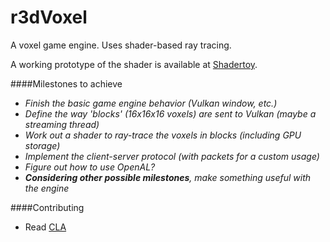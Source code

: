 r3dVoxel
========

A voxel game engine. Uses shader-based ray tracing.

A working prototype of the shader is available at [Shadertoy](https://www.shadertoy.com/view/ltSXDm).

####Milestones to achieve
- *Finish the basic game engine behavior (Vulkan window, etc.)*
- *Define the way 'blocks' (16x16x16 voxels) are sent to Vulkan (maybe a streaming thread)*
- *Work out a shader to ray-trace the voxels in blocks (including GPU storage)*
- *Implement the client-server protocol (with packets for a custom usage)*
- *Figure out how to use OpenAL?*
- *__Considering other possible milestones__, make something useful with the engine*


####Contributing
- Read [CLA](CONTRIBUTING.md)

